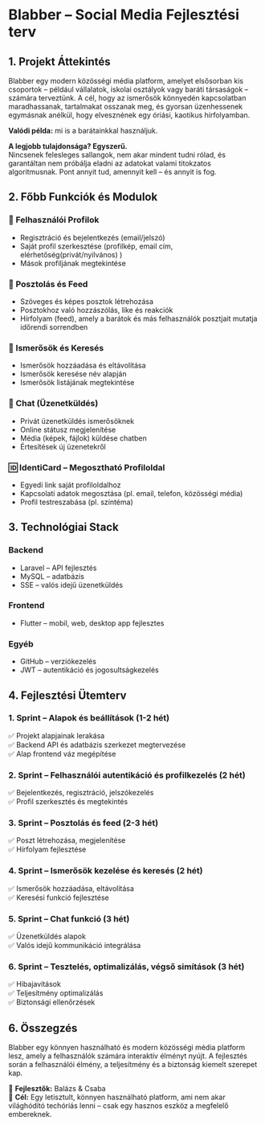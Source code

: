  
# Blabber – Social Media Fejlesztési terv

## 1. Projekt Áttekintés
Blabber egy modern közösségi média platform, amelyet elsősorban kis csoportok – például vállalatok, iskolai osztályok vagy baráti társaságok – számára terveztünk. A cél, hogy az ismerősök könnyedén kapcsolatban maradhassanak, tartalmakat osszanak meg, és gyorsan üzenhessenek egymásnak anélkül, hogy elvesznének egy óriási, kaotikus hírfolyamban.

**Valódi példa:** mi is a barátainkkal használjuk.

**A legjobb tulajdonsága? Egyszerű.**  
Nincsenek felesleges sallangok, nem akar mindent tudni rólad, és garantáltan nem próbálja eladni az adatokat valami titokzatos algoritmusnak. Pont annyit tud, amennyit kell – és annyit is fog.

## 2. Főbb Funkciók és Modulok
### 🔹 Felhasználói Profilok
- Regisztráció és bejelentkezés (email/jelszó)
- Saját profil szerkesztése (profilkép, email cím, elérhetőség(privát/nyilvános) )
- Mások profiljának megtekintése

### 📝 Posztolás és Feed
- Szöveges és képes posztok létrehozása
- Posztokhoz való hozzászólás, like és reakciók
- Hírfolyam (feed), amely a barátok és más felhasználók posztjait mutatja időrendi  sorrendben

### 👥 Ismerősök és Keresés
- Ismerősök hozzáadása és eltávolítása
- Ismerősök keresése név alapján
- Ismerősök listájának megtekintése

### 💬 Chat (Üzenetküldés)
- Privát üzenetküldés ismerősöknek
- Online státusz megjelenítése
- Média (képek, fájlok) küldése chatben
- Értesítések új üzenetekről

### 🆔 IdentiCard – Megosztható Profiloldal
- Egyedi link saját profiloldalhoz
- Kapcsolati adatok megosztása (pl. email, telefon, közösségi média)
- Profil testreszabása (pl. színtéma)

## 3. Technológiai Stack
### Backend
- Laravel – API fejlesztés
- MySQL  – adatbázis
- SSE – valós idejű üzenetküldés

### Frontend
- Flutter – mobil, web, desktop app fejlesztes

### Egyéb
- GitHub – verziókezelés
- JWT – autentikáció és jogosultságkezelés

## 4. Fejlesztési Ütemterv
### 1. Sprint – Alapok és beállítások (1-2 hét)
✅ Projekt alapjainak lerakása  
✅ Backend API és adatbázis szerkezet megtervezése  
✅ Alap frontend váz megépítése

### 2. Sprint – Felhasználói autentikáció és profilkezelés (2 hét)
✅ Bejelentkezés, regisztráció, jelszókezelés  
✅ Profil szerkesztés és megtekintés

### 3. Sprint – Posztolás és feed (2-3 hét)
✅ Poszt létrehozása, megjelenítése  
✅ Hírfolyam fejlesztése

### 4. Sprint – Ismerősök kezelése és keresés (2 hét)
✅ Ismerősök hozzáadása, eltávolítása  
✅ Keresési funkció fejlesztése

### 5. Sprint – Chat funkció (3 hét)
✅ Üzenetküldés alapok  
✅ Valós idejű kommunikáció integrálása

### 6. Sprint – Tesztelés, optimalizálás, végső simítások (3 hét)
✅ Hibajavítások  
✅ Teljesítmény optimalizálás  
✅ Biztonsági ellenőrzések

## 6. Összegzés
Blabber egy könnyen használható és modern közösségi média platform lesz, amely a felhasználók számára interaktív élményt nyújt. A fejlesztés során a felhasználói élmény, a teljesítmény és a biztonság kiemelt szerepet kap.

👥 **Fejlesztők:** Balázs & Csaba  
🚀 **Cél:** Egy letisztult, könnyen használható platform, ami nem akar világhódító techóriás lenni – csak egy hasznos eszköz a megfelelő embereknek.